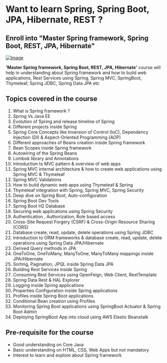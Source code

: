 # Want to learn Spring, Spring Boot, JPA, Hibernate, REST ? 

## Enroll into "Master Spring framework, Spring Boot, REST, JPA, Hibernate"

[![Image](https://eazybytes.com/assets/img/courses/spring-udemy.png "Master Spring framework, Spring Boot, REST, JPA, Hibernate")](https://www.udemy.com/course/spring-springboot-jpa-hibernate-zero-to-master/?referralCode=9FA65DAC46E91F6A225D)

**'Master Spring framework, Spring Boot, REST, JPA, Hibernate'** course will help in understanding about Spring framework and how to build web 
applications, Rest Services using Spring, Spring MVC, SpringBoot, Thymeleaf, Spring JDBC, Spring Data JPA etc

## Topics covered in the course

1) What is Spring framework ?
2) Spring Vs Java EE
3) Evolution of Spring and release timeline of Spring
4) Different projects inside Spring
5) Spring Core Concepts like Inversion of Control (IoC), Dependency Injection (DI) & Aspect-Oriented Programming (AOP)
6) Different approaches of Beans creation inside Spring framework
7) Bean Scopes inside Spring framework
8) Autowiring of the Spring Beans
9) Lombok library and Annotations
10) Introduction to MVC pattern & overview of web apps
11) Spring MVC internal architecture & how to create web applications using Spring MVC & Thymeleaf
12) Spring MVC Validations
13) How to build dynamic web apps using Thymeleaf & Spring
14) Thymeleaf integration with Spring, Spring MVC, Spring Security
15) Deep dive on Spring Boot, Auto-configuration
16) Spring Boot Dev Tools
17) Spring Boot H2 Database
18) Securing web applications using Spring Security
19) Authentication , Authorization, Role based access
20) Cross-Site Request Forgery (CSRF) & Cross-Origin Resource Sharing (CORS)
21) Database create, read, update, delete operations using Spring JDBC
22) Introduction to ORM frameworks & database create, read, update, delete operations using Spring Data JPA/Hibernate
23) Derived Query methods in JPA
24) OneToOne, OneToMany, ManyToOne, ManyToMany mappings inside JPA/Hibernate
25) Sorting, Pagination, JPQL inside Spring Data JPA
26) Building Rest Services inside Spring
27) Consuming Rest Services using OpenFeign, Web Client, RestTemplate
28) Spring Data Rest & HAL Explorer
29) Logging inside Spring applications
30) Properties Configuration inside Spring applications
31) Profiles inside Spring Boot applications
32) Conditional Bean creation using Profiles
33) Monitoring Spring Boot applications using SpringBoot Actuator & Spring Boot Admin
34) Deploying SpringBoot App into cloud using AWS Elastic Beanstalk


## Pre-requisite for the course

- Good understanding on Core Java
- Basic understanding on HTML, CSS, Web Apps but not mandatory
- Interest to learn and explore about Spring framework
